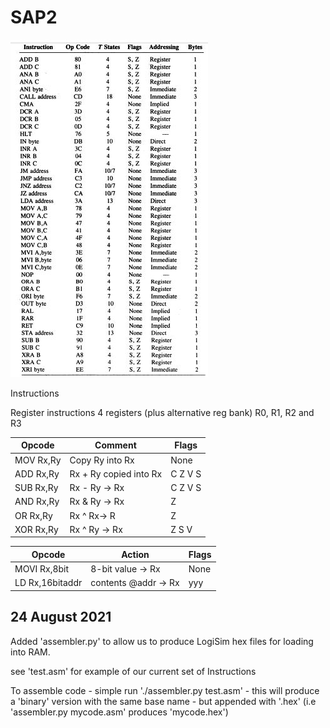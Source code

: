 # SAP2


![SAP2 Instructions](/images/SAP2-instructions.jpeg)

Instructions

Register instructions 4 registers (plus alternative reg bank) R0, R1, R2 and R3

Opcode | Comment|Flags
-------| -------|------
MOV Rx,Ry|Copy Ry into Rx| None
ADD Rx,Ry|Rx + Ry copied into Rx|C Z V S
SUB Rx,Ry|Rx - Ry -> Rx|C Z V S
AND Rx,Ry|Rx & Ry -> Rx|Z
OR Rx,Ry|Rx ^ Rx-> R|Z
XOR Rx,Ry| Rx ^ Ry -> Rx| Z S V

Opcode|Action|Flags
------|------|-----
MOVI Rx,8bit | 8-bit value -> Rx| None
LD Rx,16bitaddr |contents @addr -> Rx |yyy




24 August 2021
---

Added 'assembler.py' to allow us to produce LogiSim hex files for loading into RAM.

see 'test.asm' for example of our current set of Instructions

To assemble code - simple run './assembler.py test.asm' - this will produce a 'binary' version with the same
base name - but appended with '.hex' (i.e 'assembler.py mycode.asm' produces 'mycode.hex')
